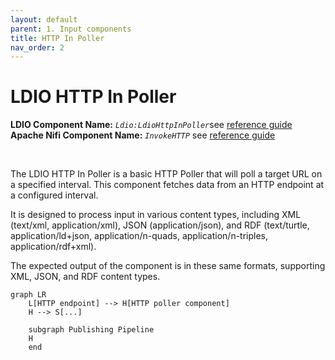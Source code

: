 ```yaml
---
layout: default
parent: 1. Input components
title: HTTP In Poller
nav_order: 2
---
```


# LDIO HTTP In Poller

<b>LDIO Component Name:</b> <i>`Ldio:LdioHttpInPoller`</i>see [reference guide]()
<b>Apache Nifi Component Name:</b> <i>`InvokeHTTP`</i> see [reference guide]()

<br>

The LDIO HTTP In Poller is a basic HTTP Poller that will poll a target URL on a specified interval. This component fetches data from an HTTP endpoint at a configured interval.

It is designed to process input in various content types, including XML (text/xml, application/xml), JSON (application/json), and RDF (text/turtle, application/ld+json, application/n-quads, application/n-triples, application/rdf+xml).

The expected output of the component is in these same formats, supporting XML, JSON, and RDF content types.

```mermaid
graph LR
    L[HTTP endpoint] --> H[HTTP poller component]
    H --> S[...]

    subgraph Publishing Pipeline
    H
    end
```
